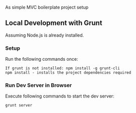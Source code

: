 As simple MVC boilerplate project setup
## Local Development with Grunt
Assuming Node.js is already installed.
### Setup
Run the following commands once:
```
If grunt is not installed: npm install -g grunt-cli
npm install - installs the project dependencies required
```
### Run Dev Server  in Browser
Execute following commands to start the dev server:
```
grunt server
```
